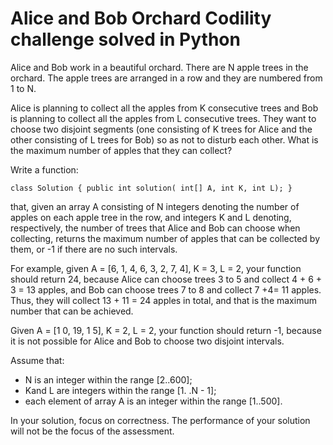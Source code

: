# Alice and Bob Orchard Codility challenge solved in Python
Alice and Bob work in a beautiful orchard. There are N apple trees in the orchard. The apple trees are arranged in a row and they are numbered from 1 to N. 

Alice is planning to collect all the apples from K consecutive trees and Bob is planning to collect all the apples from L consecutive trees. They want to choose two disjoint segments (one consisting of K trees for Alice and the other consisting of L trees for Bob) so as not to disturb each other. What is the maximum number of apples that they can collect? 


Write a function: 

  `class Solution { public int solution( int[] A, int K, int L); }` 
  
that, given an array A consisting of N integers denoting the number of apples on each apple tree in the row, and integers K and L denoting, respectively, the number of trees that Alice and Bob can choose when collecting, returns the maximum number of apples that can be collected by them, or -1 if there are no such intervals. 


For example, given A = [6, 1, 4, 6, 3, 2, 7, 4], K = 3, L = 2, your function should return 24, because Alice can choose trees 3 to 5 and collect 4 + 6 + 3 = 13 apples, and Bob can choose trees 7 to 8 and collect 7 +4= 11 apples. Thus, they will collect 13 + 11 = 24 apples in total, and that is the maximum number that can be achieved. 


Given A = [1 0, 19, 1 5], K = 2, L = 2, your function should return -1, because it is not possible for Alice and Bob to choose two disjoint intervals. 


Assume that: 
* N is an integer within the range [2..600]; 
* Kand L are integers within the range [1. .N - 1]; 
* each element of array A is an integer within the range [1..500]. 

In your solution, focus on correctness. The performance of your solution will not be the focus of the assessment.
